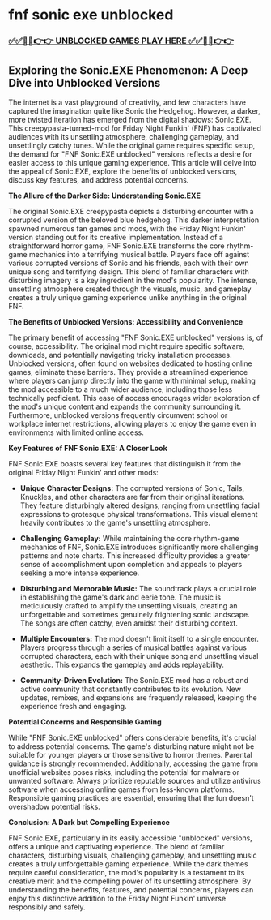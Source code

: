 # fnf sonic exe unblocked

### [✅✅🔴🔴👉👉 UNBLOCKED GAMES PLAY HERE ✅✅🔴🔴👉👉](https://topstoryindia.com)

## Exploring the Sonic.EXE Phenomenon: A Deep Dive into Unblocked Versions

The internet is a vast playground of creativity, and few characters have captured the imagination quite like Sonic the Hedgehog.  However, a darker, more twisted iteration has emerged from the digital shadows: Sonic.EXE. This creepypasta-turned-mod for Friday Night Funkin' (FNF) has captivated audiences with its unsettling atmosphere, challenging gameplay, and unsettlingly catchy tunes.  While the original game requires specific setup, the demand for "FNF Sonic.EXE unblocked" versions reflects a desire for easier access to this unique gaming experience.  This article will delve into the appeal of Sonic.EXE, explore the benefits of unblocked versions, discuss key features, and address potential concerns.


**The Allure of the Darker Side: Understanding Sonic.EXE**

The original Sonic.EXE creepypasta depicts a disturbing encounter with a corrupted version of the beloved blue hedgehog. This darker interpretation spawned numerous fan games and mods, with the Friday Night Funkin' version standing out for its creative implementation.  Instead of a straightforward horror game, FNF Sonic.EXE transforms the core rhythm-game mechanics into a terrifying musical battle.  Players face off against various corrupted versions of Sonic and his friends, each with their own unique song and terrifying design. This blend of familiar characters with disturbing imagery is a key ingredient in the mod's popularity. The intense, unsettling atmosphere created through the visuals, music, and gameplay creates a truly unique gaming experience unlike anything in the original FNF.


**The Benefits of Unblocked Versions: Accessibility and Convenience**

The primary benefit of accessing "FNF Sonic.EXE unblocked" versions is, of course, accessibility.  The original mod might require specific software, downloads, and potentially navigating tricky installation processes.  Unblocked versions, often found on websites dedicated to hosting online games, eliminate these barriers.  They provide a streamlined experience where players can jump directly into the game with minimal setup, making the mod accessible to a much wider audience, including those less technically proficient.  This ease of access encourages wider exploration of the mod's unique content and expands the community surrounding it.  Furthermore, unblocked versions frequently circumvent school or workplace internet restrictions, allowing players to enjoy the game even in environments with limited online access.


**Key Features of FNF Sonic.EXE: A Closer Look**

FNF Sonic.EXE boasts several key features that distinguish it from the original Friday Night Funkin' and other mods:

* **Unique Character Designs:**  The corrupted versions of Sonic, Tails, Knuckles, and other characters are far from their original iterations. They feature disturbingly altered designs, ranging from unsettling facial expressions to grotesque physical transformations. This visual element heavily contributes to the game's unsettling atmosphere.

* **Challenging Gameplay:**  While maintaining the core rhythm-game mechanics of FNF, Sonic.EXE introduces significantly more challenging patterns and note charts.  This increased difficulty provides a greater sense of accomplishment upon completion and appeals to players seeking a more intense experience.

* **Disturbing and Memorable Music:** The soundtrack plays a crucial role in establishing the game's dark and eerie tone. The music is meticulously crafted to amplify the unsettling visuals, creating an unforgettable and sometimes genuinely frightening sonic landscape.  The songs are often catchy, even amidst their disturbing context.

* **Multiple Encounters:**  The mod doesn't limit itself to a single encounter.  Players progress through a series of musical battles against various corrupted characters, each with their unique song and unsettling visual aesthetic. This expands the gameplay and adds replayability.

* **Community-Driven Evolution:**  The Sonic.EXE mod has a robust and active community that constantly contributes to its evolution.  New updates, remixes, and expansions are frequently released, keeping the experience fresh and engaging.


**Potential Concerns and Responsible Gaming**

While "FNF Sonic.EXE unblocked" offers considerable benefits, it's crucial to address potential concerns.  The game's disturbing nature might not be suitable for younger players or those sensitive to horror themes. Parental guidance is strongly recommended.  Additionally, accessing the game from unofficial websites poses risks, including the potential for malware or unwanted software.  Always prioritize reputable sources and utilize antivirus software when accessing online games from less-known platforms.  Responsible gaming practices are essential, ensuring that the fun doesn't overshadow potential risks.


**Conclusion: A Dark but Compelling Experience**

FNF Sonic.EXE, particularly in its easily accessible "unblocked" versions, offers a unique and captivating experience.  The blend of familiar characters, disturbing visuals, challenging gameplay, and unsettling music creates a truly unforgettable gaming experience. While the dark themes require careful consideration, the mod's popularity is a testament to its creative merit and the compelling power of its unsettling atmosphere.  By understanding the benefits, features, and potential concerns, players can enjoy this distinctive addition to the Friday Night Funkin' universe responsibly and safely.
